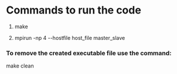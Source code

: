 # Commands to run the code

1. make

2. mpirun -np 4 --hostfile host_file master_slave

### To remove the created executable file use the command:
make clean